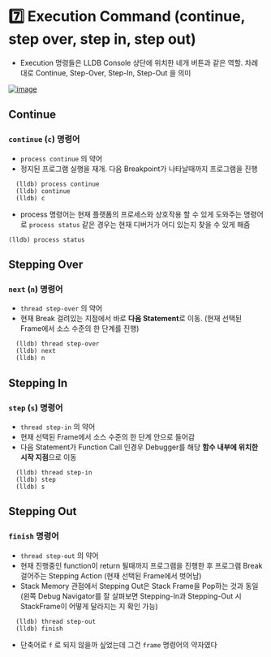 # :seven: Execution Command (continue, step over, step in, step out)

- Execution 명령들은 LLDB Console 상단에 위치한 네개 버튼과 같은 역할. 차례대로 Continue, Step-Over, Step-In, Step-Out 을 의미

[![image](https://user-images.githubusercontent.com/20410193/132126765-a268b144-8ab4-4540-9780-0fe43b7c618b.png)](https://user-images.githubusercontent.com/20410193/132126765-a268b144-8ab4-4540-9780-0fe43b7c618b.png)

## Continue

### `continue` (`c`) 명령어

- `process continue` 의 약어
- 정지된 프로그램 실행을 재개. 다음 Breakpoint가 나타날때까지 프로그램을 진행

```
  (lldb) process continue
  (lldb) continue
  (lldb) c
```

- process 명령어는 현재 플랫폼의 프로세스와 상호작용 할 수 있게 도와주는 명령어로 `process status` 같은 경우는 현재 디버거가 어디 있는지 찾을 수 있게 해줌

```
(lldb) process status
```

## Stepping Over

### `next` (`n`) 명령어

- `thread step-over` 의 약어
- 현재 Break 걸려있는 지점에서 바로 **다음 Statement**로 이동. (현재 선택된 Frame에서 소스 수준의 한 단계를 진행)

```
  (lldb) thread step-over
  (lldb) next
  (lldb) n
```

## Stepping In

### `step` (`s`) 명령어

- `thread step-in` 의 약어
- 현재 선택된 Frame에서 소스 수준의 한 단계 안으로 들어감
- 다음 Statement가 Function Call 인경우 Debugger를 해당 **함수 내부에 위치한 시작 지점**으로 이동

```
  (lldb) thread step-in
  (lldb) step
  (lldb) s
```

## Stepping Out

### `finish` 명령어

- `thread step-out` 의 약어
- 현재 진행중인 function이 return 될때까지 프로그램을 진행한 후 프로그램 Break 걸어주는 Stepping Action (현재 선택된 Frame에서 벗어남)
- Stack Memory 관점에서 Stepping Out은 Stack Frame을 Pop하는 것과 동일 (왼쪽 Debug Navigator를 잘 살펴보면 Stepping-In과 Stepping-Out 시 StackFrame이 어떻게 달라지는 지 확인 가능)

```
  (lldb) thread step-out
  (lldb) finish
```

- 단축어로 `f` 로 되지 않을까 싶었는데 그건 `frame` 명령어의 약자였다
